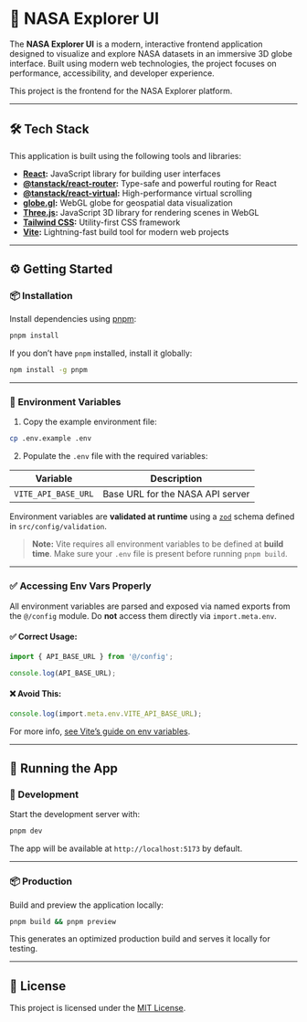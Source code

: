 # 🚀 NASA Explorer UI

The **NASA Explorer UI** is a modern, interactive frontend application designed to visualize and explore NASA datasets in an immersive 3D globe interface. Built using modern web technologies, the project focuses on performance, accessibility, and developer experience.

This project is the frontend for the NASA Explorer platform.

---

## 🛠️ Tech Stack

This application is built using the following tools and libraries:

- **[React](https://reactjs.org/):** JavaScript library for building user interfaces
- **[@tanstack/react-router](https://tanstack.com/router):** Type-safe and powerful routing for React
- **[@tanstack/react-virtual](https://tanstack.com/virtual):** High-performance virtual scrolling
- **[globe.gl](https://globe.gl/):** WebGL globe for geospatial data visualization
- **[Three.js](https://threejs.org/):** JavaScript 3D library for rendering scenes in WebGL
- **[Tailwind CSS](https://tailwindcss.com/):** Utility-first CSS framework
- **[Vite](https://vitejs.dev/):** Lightning-fast build tool for modern web projects

---

## ⚙️ Getting Started

### 📦 Installation

Install dependencies using [pnpm](https://pnpm.io/):

```sh
pnpm install
```

If you don’t have `pnpm` installed, install it globally:

```sh
npm install -g pnpm
```

---

### 🔐 Environment Variables

1. Copy the example environment file:

```sh
cp .env.example .env
```

2. Populate the `.env` file with the required variables:

| Variable            | Description                      |
| ------------------- | -------------------------------- |
| `VITE_API_BASE_URL` | Base URL for the NASA API server |

Environment variables are **validated at runtime** using a [`zod`](https://zod.dev/) schema defined in `src/config/validation`.

> **Note:** Vite requires all environment variables to be defined at **build time**. Make sure your `.env` file is present before running `pnpm build`.

---

### ✅ Accessing Env Vars Properly

All environment variables are parsed and exposed via named exports from the `@/config` module. Do **not** access them directly via `import.meta.env`.

#### ✅ Correct Usage:

```ts
import { API_BASE_URL } from '@/config';

console.log(API_BASE_URL);
```

#### ❌ Avoid This:

```ts
console.log(import.meta.env.VITE_API_BASE_URL);
```

For more info, [see Vite’s guide on env variables](https://vite.dev/guide/env-and-mode.html#env-variables).

---

## 🚀 Running the App

### 🧪 Development

Start the development server with:

```sh
pnpm dev
```

The app will be available at `http://localhost:5173` by default.

---

### 📦 Production

Build and preview the application locally:

```sh
pnpm build && pnpm preview
```

This generates an optimized production build and serves it locally for testing.

---

## 📄 License

This project is licensed under the [MIT License](LICENSE).
